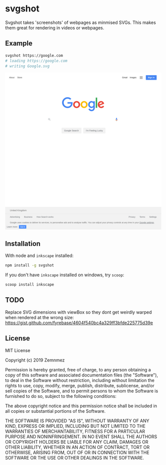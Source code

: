 svgshot
=============================================================================
[svgshot]: #svgshot

Svgshot takes 'screenshots' of webpages as minmised SVGs. This makes them
great for rendering in videos or webpages.


Example
-----------------------------------------------------------------------------
[Example]: #example


~~~~~~~~~~~~~~~~~~~~~~~~~~~~~~~~~~~~~~~~~~~~~~~~~~~~~~~~~~~~~~~~      bash
svgshot https://google.com
# loading https://google.com
# writing Google.svg
~~~~~~~~~~~~~~~~~~~~~~~~~~~~~~~~~~~~~~~~~~~~~~~~~~~~~~~~~~~~~~~~

[Google SVG]: ./Google.svg
![Google SVG]

Installation
-----------------------------------------------------------------------------
[Installation]: #Installation

With node and `inkscape` installed:
```bash
npm install -g svgshot
```

If you don't have `inkscape` installed on windows, try `scoop`:
```powershell
scoop install inkscape
```

TODO
-----------------------------------------------------------------------------
Replace SVG dimensions with viewBox so they dont get weirdly warped when
rendered at the wrong size:
https://gist.github.com/fyrebase/4604f540bc4a329ff3bfde225775d39e

License
-----------------------------------------------------------------------------
[License]: #license


MIT License

Copyright (c) 2019 Zemnmez

Permission is hereby granted, free of charge, to any person obtaining a copy
of this software and associated documentation files (the "Software"), to deal
in the Software without restriction, including without limitation the rights
to use, copy, modify, merge, publish, distribute, sublicense, and/or sell
copies of the Software, and to permit persons to whom the Software is
furnished to do so, subject to the following conditions:

The above copyright notice and this permission notice shall be included in all
copies or substantial portions of the Software.

THE SOFTWARE IS PROVIDED "AS IS", WITHOUT WARRANTY OF ANY KIND, EXPRESS OR
IMPLIED, INCLUDING BUT NOT LIMITED TO THE WARRANTIES OF MERCHANTABILITY,
FITNESS FOR A PARTICULAR PURPOSE AND NONINFRINGEMENT. IN NO EVENT SHALL THE
AUTHORS OR COPYRIGHT HOLDERS BE LIABLE FOR ANY CLAIM, DAMAGES OR OTHER
LIABILITY, WHETHER IN AN ACTION OF CONTRACT, TORT OR OTHERWISE, ARISING FROM,
OUT OF OR IN CONNECTION WITH THE SOFTWARE OR THE USE OR OTHER DEALINGS IN THE
SOFTWARE.